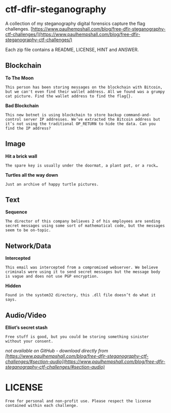 # ctf-dfir-steganography
A collection of my steganography digital forensics capture the flag challenges.
[https://www.paulhempshall.com/blog/free-dfir-steganography-ctf-challenges/](https://www.paulhempshall.com/blog/free-dfir-steganography-ctf-challenges/)

Each zip file contains a README, LICENSE, HINT and ANSWER.

## Blockchain

**To The Moon**

``
  This person has been storing messages on the blockchain with Bitcoin, but we can't even find their wallet address. All we found was a grumpy cat picture. Find the wallet address to find the flag{}.
``

**Bad Blockchain**

``
  This new botnet is using blockchain to store backup command-and-control server IP addresses. We’ve extracted the Bitcoin address but it’s not using the traditional OP_RETURN to hide the data. Can you find the IP address?
``


## Image

**Hit a brick wall**

``
  The spare key is usually under the doormat, a plant pot, or a rock…
``

**Turtles all the way down**

``
  Just an archive of happy turtle pictures.
``

## Text

**Sequence**

``
  The director of this company believes 2 of his employees are sending secret messages using some sort of mathematical code, but the messages seem to be on-topic.
``


## Network/Data

**Intercepted**

``
  This email was intercepted from a compromised webserver. We believe criminals were using it to send secret messages but the message body is vague and does not use PGP encryption.
``

**Hidden**

``
  Found in the system32 directory, this .dll file doesn’t do what it says.
``

## Audio/Video

**Elliot’s secret stash** 

``
  Free stuff is good, but you could be storing something sinister without your consent.
``

*not available on GitHub - download directly from [https://www.paulhempshall.com/blog/free-dfir-steganography-ctf-challenges/#section-audio](https://www.paulhempshall.com/blog/free-dfir-steganography-ctf-challenges/#section-audio)*


# LICENSE

``
  Free for personal and non-profit use. Please respect the license contained within each challenge.
``
